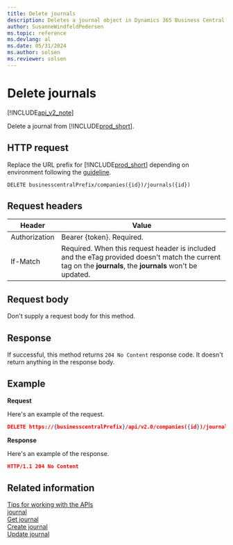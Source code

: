 ```yaml
---
title: Delete journals  
description: Deletes a journal object in Dynamics 365 Business Central.
author: SusanneWindfeldPedersen
ms.topic: reference
ms.devlang: al
ms.date: 05/31/2024
ms.author: solsen
ms.reviewer: solsen
---
```


# Delete journals

[!INCLUDE[api_v2_note](../../../includes/api_v2_note.md)]

Delete a journal from [!INCLUDE[prod_short](../../../includes/prod_short.md)].

## HTTP request
Replace the URL prefix for [!INCLUDE[prod_short](../../../includes/prod_short.md)] depending on environment following the [guideline](../../v2.0/endpoints-apis-for-dynamics.md).
```
DELETE businesscentralPrefix/companies({id})/journals({id})
```

## Request headers

|Header         |Value                     |
|---------------|--------------------------|
|Authorization  |Bearer {token}. Required. |
|If-Match       |Required. When this request header is included and the eTag provided doesn't match the current tag on the **journals**, the **journals** won't be updated. |

## Request body

Don't supply a request body for this method.

## Response

If successful, this method returns ```204 No Content``` response code. It doesn't return anything in the response body.

## Example

**Request**

Here's an example of the request.

```json
DELETE https://{businesscentralPrefix}/api/v2.0/companies({id})/journals({id})
```

**Response** 

Here's an example of the response. 

```json
HTTP/1.1 204 No Content
```

## Related information
[Tips for working with the APIs](../../../developer/devenv-connect-apps-tips.md)    
[journal](../resources/dynamics_journal.md)    
[Get journal](dynamics_journal_Get.md)    
[Create journal](dynamics_journal_Create.md)    
[Update journal](dynamics_journal_Update.md)    

